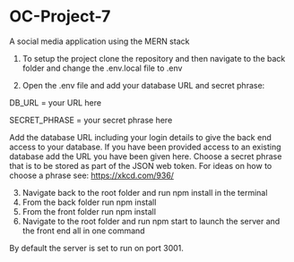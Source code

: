 # OC-Project-7

A social media application using the MERN stack

1. To setup the project clone the repository and then navigate to the back folder and change the .env.local file to .env

2. Open the .env file and add your database URL and secret phrase:

DB_URL = your URL here

SECRET_PHRASE = your secret phrase here

Add the database URL including your login details to give the back end access to your database. If you have been provided access to an existing database add the URL you have been given here.
Choose a secret phrase that is to be stored as part of the JSON web token. For ideas on how to choose a phrase see: https://xkcd.com/936/

3. Navigate back to the root folder and run npm install in the terminal
4. From the back folder run npm install
5. From the front folder run npm install
6. Navigate to the root folder and run npm start to launch the server and the front end all in one command

By default the server is set to run on port 3001.